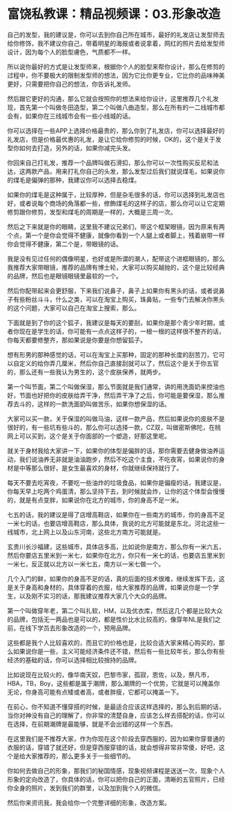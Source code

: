 # 富饶私教课：精品视频课：03.形象改造

自己的发型，我的建议是，你可以去到你自己所在城市，最好的礼发店让发型师去给你修饰，我不建议你自己，带着明星的海报或者说拿着，网红的照片去给发型师设计，因为每个人的脸型膚色，气质都不一样。

所以说你最好的方式是让发型师来，根据你个人的脸型来帮你设计，那么在修剪的过程中，你不要极大的限制发型师的想法，因为它比你更专业，它比你的品味神美更好，只需要把你自己的想法，你告诉礼发师。

然后跟它更好的沟通，那么它就会按照你的想法来给你设计，这里推荐几个礼发现，首先第一个叫做冬田造型，第二个叫做八曲造型，那么在所有的一二线城市都会有，如果你在三线城市会有一些小线城的话。

你可以选择在一些APP上选择价格最贵的，那么你到了礼发店，你可以选择最好的礼发店，但是价格最优惠的礼发，是让它给你修剪的时候，OK的，这个是关于发型你如何去打造，另外的话，如果你减完头发。

你回来自己打礼发，推荐一个品牌叫做石滑扣，那么你可以一次性购买反尼和法达，这两款产品，用来打礼你自己的头发，那么发型过后我们就说煤毛，如果说你的煤毛是偏弹的那种，我建议你可以选择去稳煤。

如果你的煤毛是这种属于，比较厚种，但是杂毛很多的话，你可以选择到礼发店也好，或者说每个商场的角落都一些，修飾煤毛的这样子的店，那么你可以让它定期修剪跟你修剪，发型和煤毛的周期是一样的，大概是三周一次。

然后之下来就是你的眼睛，这里我不建议兄弟们，带这个框架眼镜，因为原来有两个点，第一个是你会觉得不健康，就像你看到一个人腿上或者脚上，残着崩带一样你会觉得不健康，第二个是，带眼镜的话。

我是没有见过任何的偶像明星，也好或是所谓的潮人，配带这个进框眼镜的，那么我推荐大家带眼镜，推荐的品牌有博士轮，大家可以购买越抛的，这个是比较经典的品牌，然后也是眼镜眼镜里最软的一个。

然后你配带起来会更舒服，下来我们说鼻子，鼻子上如果你有黑头的话，或者说鼻子有些粉丝斗斗，什么之类，可以在淘宝上购买，珠鼻贴，一些专门去解决你黑头的这个问题，大家可以自己在淘宝上搜索，那么。

下面就是到了你的这个狐子，我建议是每天的要刮，如果你是那个青少年时期，或者你现在是学生的话，你可能有一点点这样子的，一根一根的这样很不整齐的话，你每天都要修整齐，那如果说是你要是你想留狐子。

想有形男的那种感觉的话，可以在淘宝上买那种，固定的那种长度的刮苦刀，它可以自定义的给你弄几厘米，然后你自己直接刮就可以了，然后这个是关于你五官的，那么还有一些我认为男生的，这个皮肤保养，就两步。

第一个叫节面，第二个叫做保湿，那么节面就是我们通常，讲的用洗面奶来控油也好，节面也好把你的皮肤给弄干净，然后弄干净了之后，你可能是要保湿，那么推荐去斗的，这样的一款洗面奶叫做苦乐，如果你想保湿的话。

大家可以买一款，关于保湿的叫做马油，这样一款产品，然后如果说你的皮肤不是很好的，有一些坑有些斗的，那么你可以选择一款，CZ双，叫做密斯佛陀，在桃网上可以买到，这个是关于你面部的一个塑造，好那这里呢。

就关于身材我给大家讲一下，如果你的体型是偏胖的话，那你需要去健身做油养运动，我们说油养无非就是油油跑步，然后不吃这个主食，不吃夜宵，如果说你的身材是中等那么很好，是女生最喜欢的身材，你就继续保持就行了。

每天不要去吃宵夜，不要吃一些油炸的垃圾食品，如果你是偏瘦的话，我建议是，你每天早上吃两个鸡蛋清，那么坚持下去，到时候就会炸，让你的这个体型会慢慢的，就是有点变胖，如果说你在北方的城市，你的身高不足一米。

七五的话，我的建议是得了店增高鞋店，如果你在一些南方的城市，你的身高不足一米七的话，也要店增高鞋店，那么具体，我说的北方可能就是东北，河北这些一线城市，北上网上以及山东河南，这些北方南方可能就是。

玄贵川长沙福建，这些城市，具体店多高，比如说你是南方，那么你有一米六五，然后你要店五里米到一米七，如果你在北方，你只有一米七的话，也要店五里米到一米七，反正就以北方以一米七五，南方以一米七做一个。

几个入门的鲜，如果你的身高不足的话，真的后面的技术很难，继续发挥下去，这是关于身高和身材的，具体穿着的衣服，给大家推荐的品牌，如果说你是一个学生，以及刚不实习的话，那我建议推荐大家几个大众的品牌。

第一个叫做穿年老，第二个叫扎软，HM，以及优衣库，然后这几个都是比较大众的品牌，包括无一两品也是可以的，都是性价比水比较高的，像穿年NL是我们之前，在线下学员去形象改造的一个，预用品牌。

这些都是我个人比较喜欢的，而且它的价格也是，比较合适大家来精心购买的，那么如果说你是一些，主义可能经济条件还不错，然后有一些比较年长，那么你有些经济的基础的话，你可以选择相比较捨持的品牌。

比如说现在比较火的，像华南天奴，巴黎市家，孤寂，恩佐，以及，祭凡市，HBA，TB，Boy，这些都是属于潮牌，那么潮牌的一个优势，它就是可以掩盖你无论，你身高可能有点矮或者高，或者胖瘦，它都可以掩盖一下。

在前心，你不知道不懂穿搭的时候，是最适合应该这样选择的，那么到后期的话，当你对神没有自己的理解了，你非常的清楚自身，应该怎么样去搭配的话，你可以在选择，在前期潮牌是最能够，就是不会出错的这样一个东西。

在这里我们是不推荐大家，作为你现在这个阶段去穿西服的，因为如果你穿普通的衣服的话，穿错了就还好，但是穿西服穿错的话，就会想得非常非常傻，好吧，这个是给大家推荐的，那么更多关于一些细节的。

你如何去做自己的形象，那我们的秘国情感，现象视频课程是送送一次，现象个人形象的定向改造了，你具体的话，你可以把你自己的正面，清晰的五官照片，已经你全身的照片，发到我们的群里，以及加到我个人的微信。

然后你来资讯我，我会给你一个完整详细的形象，改造方案。